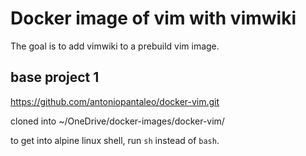 # Docker image of vim with vimwiki

The goal is to add vimwiki to a prebuild vim image.

## base project 1
https://github.com/antoniopantaleo/docker-vim.git

cloned into ~/OneDrive/docker-images/docker-vim/

to get into alpine linux shell, run `sh` instead of `bash`.
